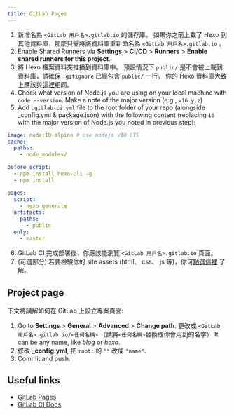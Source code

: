 ```yaml
---
title: GitLab Pages
---
```


1. 新增名為 `<GitLab 用戶名>.gitlab.io` 的儲存庫。 如果你之前上載了 Hexo 到其他資料庫，那麼只需將該資料庫重新命名為 `<GitLab 用戶名>.gitlab.io` 。
2. Enable Shared Runners via **Settings** > **CI/CD** > **Runners** > **Enable shared runners for this project**.
3. 將 Hexo 檔案資料夾推播到資料庫中。 預設情況下 `public/` 是不會被上載到資料庫，請確保 `.gitignore` 已經包含 `public/` 一行。 你的 Hexo 資料庫大致上應該與[這裡](https://gitlab.com/pages/hexo)相同。
4. Check what version of Node.js you are using on your local machine with `node --version`. Make a note of the major version (e.g., `v16.y.z`)
5. Add `.gitlab-ci.yml` file to the root folder of your repo (alongside \_config.yml & package.json) with the following content (replacing `16` with the major version of Node.js you noted in previous step):

```yml
image: node:10-alpine # use nodejs v10 LTS
cache:
  paths:
    - node_modules/

before_script:
  - npm install hexo-cli -g
  - npm install

pages:
  script:
    - hexo generate
  artifacts:
    paths:
      - public
  only:
    - master
```

6. GitLab CI 完成部署後，你應該能瀏覽 `<GitLab 用戶名>.gitlab.io` 頁面。
7. (可選部分) 若要檢驗你的 site assets (html、 css、 js 等)，你可[點選這裡](https://docs.gitlab.com/ee/user/project/pipelines/job_artifacts.html) 了解。

## Project page

下文將講解如何在 GitLab 上設立專案頁面:

1. Go to **Settings** > **General** > **Advanced** > **Change path**. 更改成 `<GitLab 用戶名>.gitlab.io/<任何名稱>` （請將`<任何名稱>`替換成你會用到的名字） It can be any name, like _blog_ or _hexo_.
2. 修改 **\_config.yml**, 把 `root:` 的 `""` 改成 `"name"`.
3. Commit and push.

## Useful links

- [GitLab Pages](https://docs.gitlab.com/ee/user/project/pages/)
- [GitLab CI Docs](https://docs.gitlab.com/ee/ci/yaml/)
